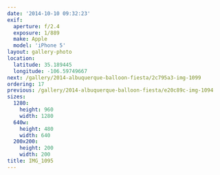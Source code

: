 ```yaml
---
date: '2014-10-10 09:32:23'
exif:
  aperture: f/2.4
  exposure: 1/889
  make: Apple
  model: 'iPhone 5'
layout: gallery-photo
location:
  latitude: 35.189445
  longitude: -106.59749667
next: /gallery/2014-albuquerque-balloon-fiesta/2c795a3-img-1099
ordering: 17
previous: /gallery/2014-albuquerque-balloon-fiesta/e20c89c-img-1094
sizes:
  1280:
    height: 960
    width: 1280
  640w:
    height: 480
    width: 640
  200x200:
    height: 200
    width: 200
title: IMG_1095
---
```

